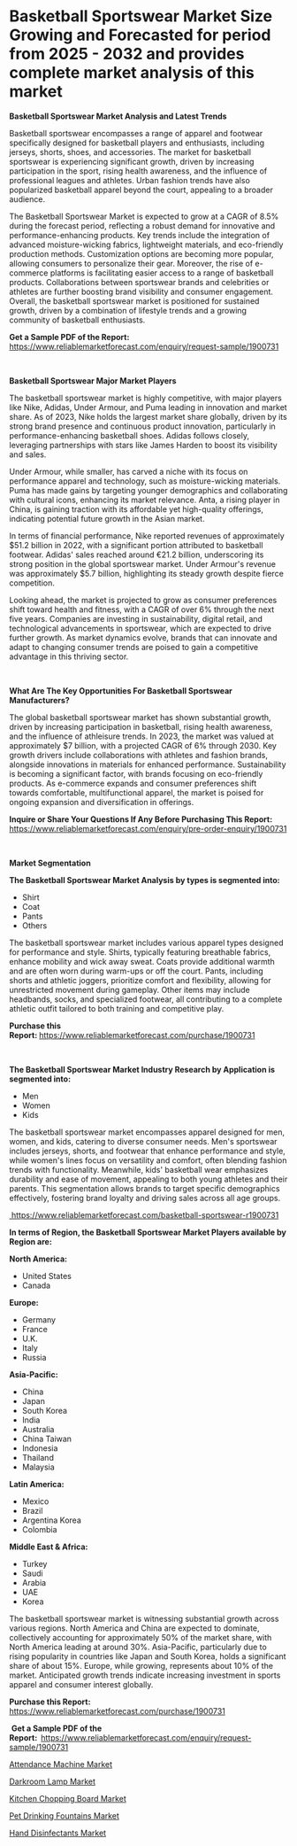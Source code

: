 <p><h1>Basketball Sportswear Market Size Growing and Forecasted for period from 2025 - 2032 and provides complete market analysis of this market</h1></p><p><strong>Basketball Sportswear Market Analysis and Latest Trends</strong></p>
<p><p>Basketball sportswear encompasses a range of apparel and footwear specifically designed for basketball players and enthusiasts, including jerseys, shorts, shoes, and accessories. The market for basketball sportswear is experiencing significant growth, driven by increasing participation in the sport, rising health awareness, and the influence of professional leagues and athletes. Urban fashion trends have also popularized basketball apparel beyond the court, appealing to a broader audience.</p><p>The Basketball Sportswear Market is expected to grow at a CAGR of 8.5% during the forecast period, reflecting a robust demand for innovative and performance-enhancing products. Key trends include the integration of advanced moisture-wicking fabrics, lightweight materials, and eco-friendly production methods. Customization options are becoming more popular, allowing consumers to personalize their gear. Moreover, the rise of e-commerce platforms is facilitating easier access to a range of basketball products. Collaborations between sportswear brands and celebrities or athletes are further boosting brand visibility and consumer engagement. Overall, the basketball sportswear market is positioned for sustained growth, driven by a combination of lifestyle trends and a growing community of basketball enthusiasts.</p></p>
<p><strong>Get a Sample PDF of the Report:&nbsp;</strong> <a href="https://www.reliablemarketforecast.com/enquiry/request-sample/1900731?utm_campaign=2011&utm_medium=2&utm_source=Github&utm_content=ia&utm_term=05042025&utm_id=basketball-sportswear">https://www.reliablemarketforecast.com/enquiry/request-sample/1900731</a></p>
<p>&nbsp;</p>
<p><strong>Basketball Sportswear Major Market Players</strong></p>
<p><p>The basketball sportswear market is highly competitive, with major players like Nike, Adidas, Under Armour, and Puma leading in innovation and market share. As of 2023, Nike holds the largest market share globally, driven by its strong brand presence and continuous product innovation, particularly in performance-enhancing basketball shoes. Adidas follows closely, leveraging partnerships with stars like James Harden to boost its visibility and sales.</p><p>Under Armour, while smaller, has carved a niche with its focus on performance apparel and technology, such as moisture-wicking materials. Puma has made gains by targeting younger demographics and collaborating with cultural icons, enhancing its market relevance. Anta, a rising player in China, is gaining traction with its affordable yet high-quality offerings, indicating potential future growth in the Asian market.</p><p>In terms of financial performance, Nike reported revenues of approximately $51.2 billion in 2022, with a significant portion attributed to basketball footwear. Adidas' sales reached around €21.2 billion, underscoring its strong position in the global sportswear market. Under Armour's revenue was approximately $5.7 billion, highlighting its steady growth despite fierce competition.</p><p>Looking ahead, the market is projected to grow as consumer preferences shift toward health and fitness, with a CAGR of over 6% through the next five years. Companies are investing in sustainability, digital retail, and technological advancements in sportswear, which are expected to drive further growth. As market dynamics evolve, brands that can innovate and adapt to changing consumer trends are poised to gain a competitive advantage in this thriving sector.</p></p>
<p>&nbsp;</p>
<p><strong>What Are The Key Opportunities For Basketball Sportswear Manufacturers?</strong></p>
<p><p>The global basketball sportswear market has shown substantial growth, driven by increasing participation in basketball, rising health awareness, and the influence of athleisure trends. In 2023, the market was valued at approximately $7 billion, with a projected CAGR of 6% through 2030. Key growth drivers include collaborations with athletes and fashion brands, alongside innovations in materials for enhanced performance. Sustainability is becoming a significant factor, with brands focusing on eco-friendly products. As e-commerce expands and consumer preferences shift towards comfortable, multifunctional apparel, the market is poised for ongoing expansion and diversification in offerings.</p></p>
<p><strong>Inquire or Share Your Questions If Any Before Purchasing This Report:</strong> <a href="https://www.reliablemarketforecast.com/enquiry/pre-order-enquiry/1900731?utm_campaign=2011&utm_medium=2&utm_source=Github&utm_content=ia&utm_term=05042025&utm_id=basketball-sportswear">https://www.reliablemarketforecast.com/enquiry/pre-order-enquiry/1900731</a></p>
<p>&nbsp;</p>
<p><strong>Market Segmentation</strong></p>
<p><strong>The Basketball Sportswear Market Analysis by types is segmented into:</strong></p>
<p><ul><li>Shirt</li><li>Coat</li><li>Pants</li><li>Others</li></ul></p>
<p><p>The basketball sportswear market includes various apparel types designed for performance and style. Shirts, typically featuring breathable fabrics, enhance mobility and wick away sweat. Coats provide additional warmth and are often worn during warm-ups or off the court. Pants, including shorts and athletic joggers, prioritize comfort and flexibility, allowing for unrestricted movement during gameplay. Other items may include headbands, socks, and specialized footwear, all contributing to a complete athletic outfit tailored to both training and competitive play.</p></p>
<p><strong>Purchase this Report:&nbsp;</strong><a href="https://www.reliablemarketforecast.com/purchase/1900731?utm_campaign=2011&utm_medium=2&utm_source=Github&utm_content=ia&utm_term=05042025&utm_id=basketball-sportswear">https://www.reliablemarketforecast.com/purchase/1900731</a></p>
<p>&nbsp;</p>
<p><strong>The Basketball Sportswear Market Industry Research by Application is segmented into:</strong></p>
<p><ul><li>Men</li><li>Women</li><li>Kids</li></ul></p>
<p><p>The basketball sportswear market encompasses apparel designed for men, women, and kids, catering to diverse consumer needs. Men's sportswear includes jerseys, shorts, and footwear that enhance performance and style, while women's lines focus on versatility and comfort, often blending fashion trends with functionality. Meanwhile, kids' basketball wear emphasizes durability and ease of movement, appealing to both young athletes and their parents. This segmentation allows brands to target specific demographics effectively, fostering brand loyalty and driving sales across all age groups.</p></p>
<p><a href="https://www.reliablemarketforecast.com/basketball-sportswear-r1900731?utm_campaign=2011&utm_medium=2&utm_source=Github&utm_content=ia&utm_term=05042025&utm_id=basketball-sportswear">&nbsp;https://www.reliablemarketforecast.com/basketball-sportswear-r1900731</a></p>
<p><strong>In terms of Region, the Basketball Sportswear Market Players available by Region are:</strong></p>
<p>
    <p> <strong> North America: </strong>
        <ul>
            <li>United States</li>
            <li>Canada</li>
        </ul>
        </p> 
    <p> <strong> Europe: </strong>
        <ul>
            <li>Germany</li>
            <li>France</li>
            <li>U.K.</li>
            <li>Italy</li>
            <li>Russia</li>
        </ul>
        </p> 
    <p> <strong> Asia-Pacific: </strong>
        <ul>
            <li>China</li>
            <li>Japan</li>
            <li>South Korea</li>
            <li>India</li>
            <li>Australia</li>
            <li>China Taiwan</li>
            <li>Indonesia</li>
            <li>Thailand</li>
            <li>Malaysia</li>
        </ul>
        </p> 
    <p> <strong> Latin America: </strong>
        <ul>
            <li>Mexico</li>
            <li>Brazil</li>
            <li>Argentina Korea</li>
            <li>Colombia</li>
        </ul>
        </p> 
    <p> <strong> Middle East & Africa: </strong>
        <ul>
            <li>Turkey</li>
            <li>Saudi</li>
            <li>Arabia</li>
            <li>UAE</li>
            <li>Korea</li>
        </ul>
    </p>
    </p>
<p><p>The basketball sportswear market is witnessing substantial growth across various regions. North America and China are expected to dominate, collectively accounting for approximately 50% of the market share, with North America leading at around 30%. Asia-Pacific, particularly due to rising popularity in countries like Japan and South Korea, holds a significant share of about 15%. Europe, while growing, represents about 10% of the market. Anticipated growth trends indicate increasing investment in sports apparel and consumer interest globally.</p></p>
<p><strong>Purchase this Report: </strong><a href="https://www.reliablemarketforecast.com/purchase/1900731?utm_campaign=2011&utm_medium=2&utm_source=Github&utm_content=ia&utm_term=05042025&utm_id=basketball-sportswear">https://www.reliablemarketforecast.com/purchase/1900731</a></p>
<p>&nbsp;<strong>Get a Sample PDF of the Report:&nbsp;&nbsp;</strong><a href="https://www.reliablemarketforecast.com/enquiry/request-sample/1900731?utm_campaign=2011&utm_medium=2&utm_source=Github&utm_content=ia&utm_term=05042025&utm_id=basketball-sportswear">https://www.reliablemarketforecast.com/enquiry/request-sample/1900731</a></p>
<p><strong></strong></p>
<p><p><a href="https://github.com/seherlouize/Market-Research-Report-List-1/blob/main/attendance-machine-market.md?utm_campaign=2011&utm_medium=2&utm_source=Github&utm_content=ia&utm_term=05042025&utm_id=basketball-sportswear">Attendance Machine Market</a></p><p><a href="https://github.com/szaszgrychkq/Market-Research-Report-List-1/blob/main/darkroom-lamp-market.md?utm_campaign=2011&utm_medium=2&utm_source=Github&utm_content=ia&utm_term=05042025&utm_id=basketball-sportswear">Darkroom Lamp Market</a></p><p><a href="https://github.com/sadaandilou/Market-Research-Report-List-1/blob/main/kitchen-chopping-board-market.md?utm_campaign=2011&utm_medium=2&utm_source=Github&utm_content=ia&utm_term=05042025&utm_id=basketball-sportswear">Kitchen Chopping Board Market</a></p><p><a href="https://github.com/kaganalcinwv/Market-Research-Report-List-1/blob/main/pet-drinking-fountains-market.md?utm_campaign=2011&utm_medium=2&utm_source=Github&utm_content=ia&utm_term=05042025&utm_id=basketball-sportswear">Pet Drinking Fountains Market</a></p><p><a href="https://github.com/moroesarta/Market-Research-Report-List-1/blob/main/hand-disinfectants-market.md?utm_campaign=2011&utm_medium=2&utm_source=Github&utm_content=ia&utm_term=05042025&utm_id=basketball-sportswear">Hand Disinfectants Market</a></p></p>